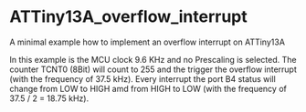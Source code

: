 # ATTiny13A_overflow_interrupt
A minimal example how to implement an overflow interrupt on ATTiny13A

In this example is the MCU clock 9.6 KHz and no Prescaling is selected. The counter TCNT0 (8Bit) will count to 255 and the trigger the overflow interrupt (with the frequency of 37.5 kHz). Every interrupt the port B4 status will change from LOW to HIGH amd from HIGH to LOW (with the frequency of 37.5 / 2 = 18.75 kHz).
